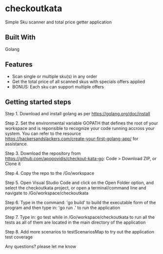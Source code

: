 # checkoutkata

Simple Sku scanner and total price getter application

Built With
----------
Golang

Features
--------
* Scan single or multiple sku(s) in any order
* Get the total price of all scanned skus with specials offers applied
* BONUS: Each sku can support multiple offers

Getting started steps
------------------
Step 1. Download and install golang as per https://golang.org/doc/install

Step 2. Set the environmental variable GOPATH that defines the root of your workspace and is reponsible to recognize your code running accross your system. You can refer to the resource https://hackersandslackers.com/create-your-first-golang-app/ for assistance.

Step 3. Download the repository from https://github.com/apopovidis/checkout-kata-go: Code > Download ZIP, or Clone it

Step 4. Copy the repo to the /Go/workspace

Step 5. Open Visual Studio Code and click on the Open Folder option, and select the checkoutkata project, or open a terminal/command line and navigate to /Go/workspace/checkoutkata

Step 6. Type in the command: 'go build' to build the executable form of the program and then type in: 'go run .' to run the application

Step 7. Type in: go test while in /Go/workspace/checkoutkata to run all the tests as all of them are located in the main directory of the application

Step 8. Add more scenarios to testScenariosMap to try out the application test coverage

Any questions? please let me know